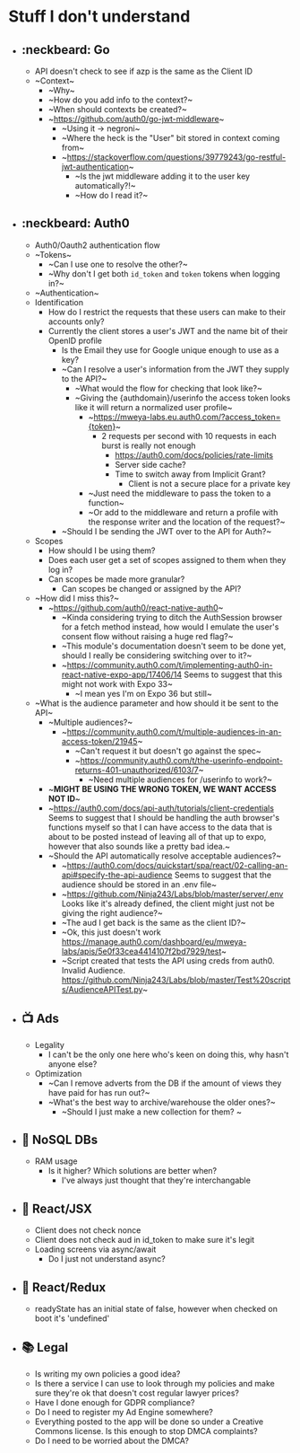 # Stuff I don't understand
 * ##  :neckbeard: Go
   * API doesn't check to see if azp is the same as the Client ID
   * ~Context~
     - ~Why~
     - ~How do you add info to the context?~
     - ~When should contexts be created?~
     - ~https://github.com/auth0/go-jwt-middleware~ 
       - ~Using it -> negroni~
       - ~Where the heck is the "User" bit stored in context coming from~
       - ~https://stackoverflow.com/questions/39779243/go-restful-jwt-authentication~
         - ~Is the jwt middleware adding it to the user key automatically?!~
         - ~How do I read it?~
 * ##  :neckbeard: Auth0
   * Auth0/Oauth2 authentication flow
   * ~Tokens~
     - ~Can I use one to resolve the other?~
     - ~Why don't I get both `id_token` and `token` tokens when logging in?~
   * ~Authentication~
   * Identification
     - How do I restrict the requests that these users can make to their accounts only?
     - Currently the client stores a user's JWT and the name bit of their OpenID profile
       - Is the Email they use for Google unique enough to use as a key?
       - ~Can I resolve a user's information from the JWT they supply to the API?~
         - ~What would the flow for checking that look like?~
         - ~Giving the {authdomain}/userinfo the access token looks like it will return a normalized user profile~
           - ~https://mweya-labs.eu.auth0.com/?access_token={token}~
             - 2 requests per second with 10 requests in each burst is really not enough
               - https://auth0.com/docs/policies/rate-limits
               - Server side cache?
               - Time to switch away from Implicit Grant?
                 - Client is not a secure place for a private key
           - ~Just need the middleware to pass the token to a function~
           - ~Or add to the middleware and return a profile with the response writer and the location of the request?~
       - ~Should I be sending the JWT over to the API for Auth?~
   * Scopes
     - How should I be using them?
     - Does each user get a set of scopes assigned to them when they log in?
     - Can scopes be made more granular? 
       - Can scopes be changed or assigned by the API?
   * ~How did I miss this?~
     - ~https://github.com/auth0/react-native-auth0~
       - ~Kinda considering trying to ditch the AuthSession browser for a fetch method instead, how would I emulate the user's consent flow without raising a huge red flag?~
       - ~This module's documentation doesn't seem to be done yet, should I really be considering switching over to it?~
       - ~https://community.auth0.com/t/implementing-auth0-in-react-native-expo-app/17406/14 Seems to suggest that this might not work with Expo 33~
         - ~I mean yes I'm on Expo 36 but still~
   * ~What is the audience parameter and how should it be sent to the API~
     - ~Multiple audiences?~
       - ~https://community.auth0.com/t/multiple-audiences-in-an-access-token/21945~
         - ~Can't request it but doesn't go against the spec~
         - ~https://community.auth0.com/t/the-userinfo-endpoint-returns-401-unauthorized/6103/7~
           - ~Need multiple audiences for /userinfo to work?~
     - ~**MIGHT BE USING THE WRONG TOKEN, WE WANT ACCESS NOT ID**~
     - ~https://auth0.com/docs/api-auth/tutorials/client-credentials Seems to suggest that I should be handling the auth browser's functions myself so that I can have access to the data that is about to be posted instead of leaving all of that up to expo, however that also sounds like a pretty bad idea.~
     - ~Should the API automatically resolve acceptable audiences?~
       - ~https://auth0.com/docs/quickstart/spa/react/02-calling-an-api#specify-the-api-audience Seems to suggest that the audience should be stored in an .env file~
       - ~https://github.com/Ninja243/Labs/blob/master/server/.env Looks like it's already defined, the client might just not be giving the right audience?~
       - ~The aud I get back is the same as the client ID?~
       - ~Ok, this just doesn't work https://manage.auth0.com/dashboard/eu/mweya-labs/apis/5e0f33cea4414107f2bd7929/test~
       - ~Script created that tests the API using creds from auth0. Invalid Audience. https://github.com/Ninja243/Labs/blob/master/Test%20scripts/AudienceAPITest.py~

 * ## :tv: Ads
   * Legality
     - I can't be the only one here who's keen on doing this, why hasn't anyone else?
   * Optimization
     - ~Can I remove adverts from the DB if the amount of views they have paid for has run out?~
     - ~What's the best way to archive/warehouse the older ones?~
       - ~Should I just make a new collection for them? ~

 * ##  :bamboo: NoSQL DBs
   * RAM usage
     - Is it higher? Which solutions are better when? 
       - I've always just thought that they're interchangable

 * ##  :imp: React/JSX
   * Client does not check nonce
   * Client does not check aud in id_token to make sure it's legit
   * Loading screens via async/await
     - Do I just not understand async?

 * ##  :imp: React/Redux
   * readyState has an initial state of false, however when checked on boot it's 'undefined'

 * ##  :books: Legal
   * Is writing my own policies a good idea?
   * Is there a service I can use to look through my policies and make sure they're ok that doesn't cost regular lawyer prices?
   * Have I done enough for GDPR compliance?
   * Do I need to register my Ad Engine somewhere?
   * Everything posted to the app will be done so under a Creative Commons license. Is this enough to stop DMCA complaints?
   * Do I need to be worried about the DMCA?
